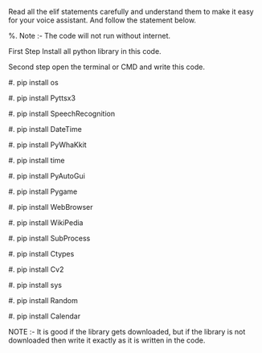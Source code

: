 Read all the elif statements carefully and understand them to make it easy for your voice assistant. And follow the statement below.



%. Note :- The code will not run without internet.

First Step Install all  python library in this code.

Second step open the terminal or CMD and write this code.

#. pip install  os

#. pip install Pyttsx3

#. pip install SpeechRecognition

#. pip install DateTime

#. pip install PyWhaKkit

#. pip install time

#. pip install  PyAutoGui

#. pip install Pygame

#. pip install WebBrowser

#. pip install WikiPedia

#. pip install SubProcess

#. pip install Ctypes

#. pip install Cv2

#. pip install sys

#. pip install Random

#. pip install Calendar

NOTE :-  It is good if the library gets downloaded, but if the library is not downloaded then write it exactly as it is written in the code.
